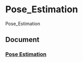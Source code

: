 # Pose_Estimation
Pose_Estimation

## Document

### [Pose Estimation](https://docs.google.com/document/d/1vyB1hrzy5dYkYDVRbTNT-dKhwdlT4gjRkc2RjSC55cw/edit?usp=sharing)